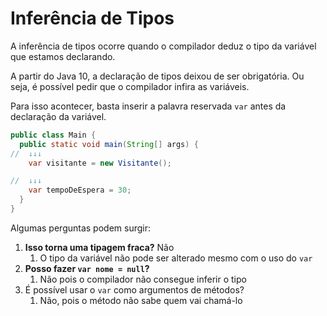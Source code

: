 # Inferência de Tipos

A inferência de tipos ocorre quando o compilador deduz o tipo da variável que estamos declarando.

A partir do Java 10, a declaração de tipos deixou de ser obrigatória. Ou seja, é possível pedir que o compilador infira as variáveis.

Para isso acontecer, basta inserir a palavra reservada `var` antes da declaração da variável.

```java
public class Main {
  public static void main(String[] args) {
//  ↓↓↓
    var visitante = new Visitante();

//  ↓↓↓
    var tempoDeEspera = 30;
  }
}
```

Algumas perguntas podem surgir:

1. **Isso torna uma tipagem fraca?** Não
   1. O tipo da variável não pode ser alterado mesmo com o uso do `var`
2. **Posso fazer `var nome = null`?**
   1. Não pois o compilador não consegue inferir o tipo
3. É possível usar o `var` como argumentos de métodos?
   1. Não, pois o método não sabe quem vai chamá-lo